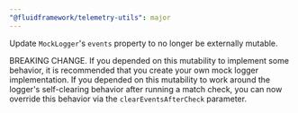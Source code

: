 ```yaml
---
"@fluidframework/telemetry-utils": major
---
```


Update `MockLogger`'s `events` property to no longer be externally mutable.

BREAKING CHANGE.
If you depended on this mutability to implement some behavior, it is recommended that you create your own mock logger implementation.
If you depended on this mutability to work around the logger's self-clearing behavior after running a match check, you can now override this behavior via the `clearEventsAfterCheck` parameter.
